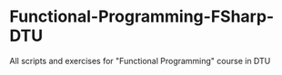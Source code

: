 Functional-Programming-FSharp-DTU
=================================

All scripts and exercises for "Functional Programming" course in DTU 
